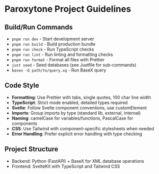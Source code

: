 # Paroxytone Project Guidelines

## Build/Run Commands
- `pnpm run dev` - Start development server
- `pnpm run build` - Build production bundle
- `pnpm run check` - Run TypeScript checks
- `pnpm run lint` - Run linting and formatting checks
- `pnpm run format` - Format all files with Prettier
- `just seed` - Seed databases (see Justfile for sub-commands)
- `basex -Q path/to/query.xq` - Run BaseX query

## Code Style
- **Formatting**: Use Prettier with tabs, single quotes, 100 char line width
- **TypeScript**: Strict mode enabled, detailed types required
- **Svelte**: Follow Svelte component conventions, use customElement
- **Imports**: Group imports by type (standard lib, external, internal)
- **Naming**: camelCase for variables/functions, PascalCase for components
- **CSS**: Use Tailwind with component-specific stylesheets when needed
- **Error Handling**: Prefer explicit error handling with type checking

## Project Structure
- Backend: Python (FastAPI) + BaseX for XML database operations
- Frontend: SvelteKit with TypeScript and Tailwind CSS